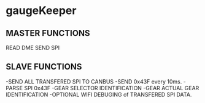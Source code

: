 # gaugeKeeper
MASTER FUNCTIONS
-----------------
READ DME 
SEND SPI


SLAVE FUNCTIONS
------------------
-SEND ALL TRANSFERED SPI TO CANBUS
-SEND 0x43F every 10ms.
-PARSE SPI 0x43F 
-GEAR SELECTOR IDENTIFICATION
-GEAR ACTUAL GEAR IDENTIFICATION
-OPTIONAL WIFI DEBUGING of TRANSFERED SPI DATA.
